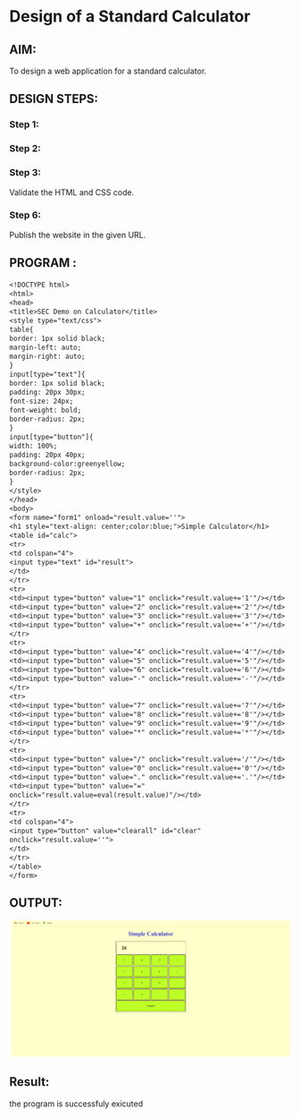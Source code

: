 # Design of a Standard Calculator

## AIM:

To design a web application for a standard calculator.

## DESIGN STEPS:

### Step 1:


### Step 2:


### Step 3:

Validate the HTML and CSS code.

### Step 6:

Publish the website in the given URL.

## PROGRAM :
```
<!DOCTYPE html>
<html>
<head>
<title>SEC Demo on Calculator</title>
<style type="text/css">
table{
border: 1px solid black;
margin-left: auto;
margin-right: auto;
}
input[type="text"]{
border: 1px solid black;
padding: 20px 30px;
font-size: 24px;
font-weight: bold;
border-radius: 2px;
}
input[type="button"]{
width: 100%;
padding: 20px 40px;
background-color:greenyellow;
border-radius: 2px;
}
</style>
</head>
<body>
<form name="form1" onload="result.value=''">
<h1 style="text-align: center;color:blue;">Simple Calculator</h1>
<table id="calc">
<tr>
<td colspan="4">
<input type="text" id="result">
</td>
</tr>
<tr>
<td><input type="button" value="1" onclick="result.value+='1'"/></td>
<td><input type="button" value="2" onclick="result.value+='2'"/></td>
<td><input type="button" value="3" onclick="result.value+='3'"/></td>
<td><input type="button" value="+" onclick="result.value+='+'"/></td>
</tr>
<tr>
<td><input type="button" value="4" onclick="result.value+='4'"/></td>
<td><input type="button" value="5" onclick="result.value+='5'"/></td>
<td><input type="button" value="6" onclick="result.value+='6'"/></td>
<td><input type="button" value="-" onclick="result.value+='-'"/></td>
</tr>
<tr>
<td><input type="button" value="7" onclick="result.value+='7'"/></td>
<td><input type="button" value="8" onclick="result.value+='8'"/></td>
<td><input type="button" value="9" onclick="result.value+='9'"/></td>
<td><input type="button" value="*" onclick="result.value+='*'"/></td>
</tr>
<tr>
<td><input type="button" value="/" onclick="result.value+='/'"/></td>
<td><input type="button" value="0" onclick="result.value+='0'"/></td>
<td><input type="button" value="." onclick="result.value+='.'"/></td>
<td><input type="button" value="="
onclick="result.value=eval(result.value)"/></td>
</tr>
<tr>
<td colspan="4">
<input type="button" value="clearall" id="clear"
onclick="result.value=''">
</td>
</tr>
</table>
</form>
```

## OUTPUT:

![output](./j.png)

## Result:

the program is successfuly exicuted